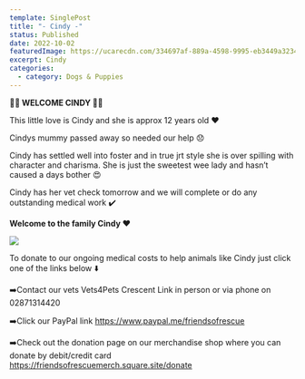 ```yaml
---
template: SinglePost
title: "- Cindy -"
status: Published
date: 2022-10-02
featuredImage: https://ucarecdn.com/334697af-889a-4598-9995-eb3449a3234d/-/crop/500x469/11,31/-/preview/
excerpt: Cindy
categories:
  - category: Dogs & Puppies
---
```

**🤎🤎 WELCOME CINDY 🤎🤎**

This little love is Cindy and she is approx 12 years old ❤️

Cindys mummy passed away so needed our help 😞

Cindy has settled well into foster and in true jrt style she is over spilling with character and charisma. She is just the sweetest wee lady and hasn’t caused a days bother 😍

Cindy has her vet check tomorrow and we will complete or do any outstanding medical work ✔️ 

**Welcome to the family Cindy ❤️**

![](https://ucarecdn.com/66a4ceb2-78f9-4a25-9b22-d194c5d25f55/)

To donate to our ongoing medical costs to help animals like Cindy just click one of the links below ⬇️ 

➡️Contact our vets Vets4Pets Crescent Link in person or via phone on 02871314420

➡️Click our PayPal link
https://www.paypal.me/friendsofrescue

➡️Check out the donation page on our merchandise shop where you can donate by debit/credit card
https://friendsofrescuemerch.square.site/donate